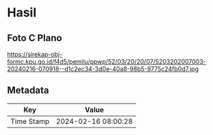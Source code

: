 # Hasil

## Foto C Plano

https://sirekap-obj-formc.kpu.go.id/f4d5/pemilu/ppwp/52/03/20/20/07/5203202007003-20240216-070918--d1c2ec34-3d0e-40a8-98b5-9775c24fb0d7.jpg


## Metadata

| Key        | Value               |
| ---------- | ------------------- |
| Time Stamp | 2024-02-16 08:00:28 |



